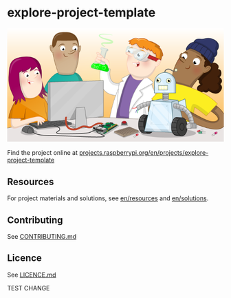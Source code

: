 # explore-project-template

![explore-project-template](banner.png)

Find the project online at [projects.raspberrypi.org/en/projects/explore-project-template](https://projects.raspberrypi.org/en/projects/explore-project-template)

## Resources
For project materials and solutions, see [en/resources](https://github.com/raspberrypilearning/explore-project-template/tree/master/en/resources) and [en/solutions](https://github.com/raspberrypilearning/explore-project-template/tree/master/en/solutions).

## Contributing
See [CONTRIBUTING.md](CONTRIBUTING.md)

## Licence
 See [LICENCE.md](LICENCE.md)

TEST CHANGE